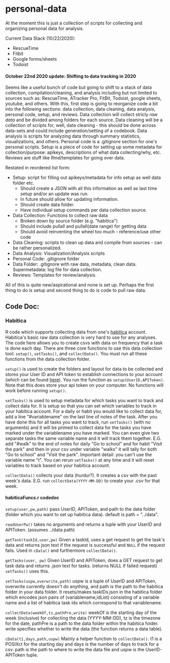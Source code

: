# personal-data

At the moment this is just a collection of scripts for collecting and organizing personal data for analysis. 

Current Data Stack (10/22/2020):
* RescueTime
* Fitbit
* Google forms/sheets
* Todoist

#### October 22nd 2020 update: Shifting to data tracking in 2020 

Seems like a useful bunch of code but going to shift to a stack of data collection, compilation/cleaning, and analysis including but not limited to sources such as: RescueTime, ATracker Pro, FitBit, Todoist, google sheets, youtube, and others. With this, first step is going to reorganize code a bit into the following sections: data collection, data cleaning, data analysis, personal code, setup, and reviews. Data collection will collect stricly *raw data* and be divided among folders for each source. Data cleaning will be a collection of scripts for, well, data cleaning - this should be done across data-sets and could include generation/setting of a codebook. Data analysis is scripts for analyzing data through summary statistics, visualizations, and others. Personal code is a .gitignore section for one's personal scripts. Setup is a piece of code for setting up some metadata for collection/purpose: apikeys, descriptions of what data collecting/why, etc. Reviews are stuff like Rmd/templates for going over data. 

Restated in reordered list form:
* Setup: script for filling out apikeys/metadata for info setup as well data folder etc. 
  * Should create a JSON with all this information as well as last time setup and/or an update was run. 
  * In future should allow for updating information. 
  * Should create data folder.
  * Have individual setup commands per data collection source. 
* Data Collection: Functions to collect raw data 
  * Broken down by source folder (e.g. "habitica")
  * Should include pullall and pullall(date range) for getting data
  * Should avoid reinventing the wheel too much - reference/use other code
* Data Cleaning: scripts to clean up data and compile from sources - can be rather personalized. 
* Data Analysis: Visualization/Analysis scripts
* Personal Code: .gitignore folder 
* Data Folder: .gitignore with raw data, metadata, clean data. Supermetadata: log file for data collection.
* Reviews: Templates for review/analysis. 

All of this is quite new/aspirational and none is set up. Perhaps the first thing to do is setup and second thing to do is code to pull raw data. 


## Code Doc:

### Habitica 
R code which supports collecting data from one's [habitica](https://habitica.com/) account. Habitica's basic raw data
collection is very hard to use for any analyses. The code here allows you to create csvs with data on frequency that
a task is done each day. There are three core functions to use this data collection tool: `setup()`, `setTasks()`, and 
`collectData()`. You must run all these functions from the data collection folder. 

`setup()` is used to create the folders and layout for data to be collected and stores your User ID and API token to 
establish connections to your account (which can be found [here](https://habitica.com/#/options/settings/api)). You
run the function as `setup(UserID,APIToken)`. Note that this does store your api token on your computer. No functions will
work before running `setup()`. 

`setTasks()` is used to setup metadata for which tasks you want to track and collect data for. It is setup so that you can
set which variables to track in your habitica account. For a daily or habit you would like to collect data for,
add a line "#variablename" on the last line of notes of the task. After you have done this for all tasks you want to track, run `setTasks()` (with no arguments) and it will be primed to collect data for the tasks you have marked under the variablename you have marked.  You
can even give two separate tasks the same variable name and it will track them together. E.G. add "#walk" to the end of notes for daily "Go to school" and for habit "Visit the park" and then in your csv under variable "walks" it will tally
for both "Go to school" and "Visit the park". Important detail: you can't use the variable name "t". You can rerun `setTasks()` at any time and it will reset variables to track based on your habitica account.

`collectData()` collects your data (hurdur?). It creates a csv with the past week's data. E.G. run `collectData(YYYY-MM-DD)` to create your .csv for that week. 

#### habiticaFuncs.r codedoc
`setup(user,pw,path)` pass UserID, APIToken, and path to the data folder (folder which you want to set up habitica data).
default is path = "../data".

`readUserPw()` takes no arguments and returns a tuple with your UserID and APIToken. (assumes ../data path)

`getTask(taskId,user,pw)` Given a taskId, uses a get request to get the task's data and returns json text if the request
is successful and `NULL` if the request fails. Used in `cData()` and furthermore `collectData()`.

`getTasks(user, pw)` Given UserID and APIToken, does a GET request to get task data and returns .json text for tasks. (returns NULL if failed request) `setTasks()` uses this. 

`setTasks(uspw,overwrite,path)` uspw is a tuple of UserID and APIToken, overwrite currently doesn't do anything, and path
is the path to the habitica folder in your data folder. It resets/makes taskIDs.json in the habitica folder which encodes
json pairs of (variablename,idList) consisting of a variable name and a list of habitica task ids which correspond to that
variablename. 

`collectData(weekOf,tz,pathPre,write)` weekOf is the starting day of the week (inclusive) for collecting the data (YYYY-MM-DD), tz is the timezone for the date, pathPre is a path to the data folder within the habitica folder. write specifies
whether to write the data (the function returns a data table).

`cData(t1,days,path,uspw)` Mainly a helper function to `collectData()`. t1 is a POSIXct for the starting day and days is
the number of days to track for a csv. path is the path to where to write the data file and uspw is the UserID-APIToken tuple.

